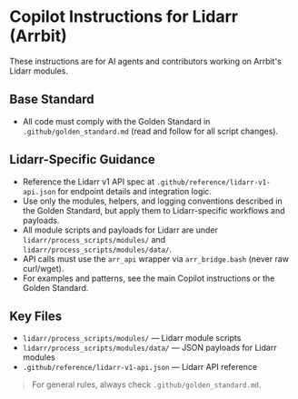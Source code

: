 # Copilot Instructions for Lidarr (Arrbit)

These instructions are for AI agents and contributors working on Arrbit's Lidarr modules.

## Base Standard

- All code must comply with the Golden Standard in `.github/golden_standard.md` (read and follow for all script changes).

## Lidarr-Specific Guidance

- Reference the Lidarr v1 API spec at `.github/reference/lidarr-v1-api.json` for endpoint details and integration logic.
- Use only the modules, helpers, and logging conventions described in the Golden Standard, but apply them to Lidarr-specific workflows and payloads.
- All module scripts and payloads for Lidarr are under `lidarr/process_scripts/modules/` and `lidarr/process_scripts/modules/data/`.
- API calls must use the `arr_api` wrapper via `arr_bridge.bash` (never raw curl/wget).
- For examples and patterns, see the main Copilot instructions or the Golden Standard.

## Key Files

- `lidarr/process_scripts/modules/` — Lidarr module scripts
- `lidarr/process_scripts/modules/data/` — JSON payloads for Lidarr modules
- `.github/reference/lidarr-v1-api.json` — Lidarr API reference

> For general rules, always check `.github/golden_standard.md`.
